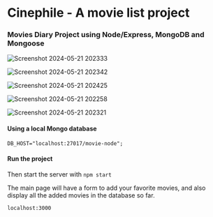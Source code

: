 # Cinephile - A movie list project

### Movies Diary Project using Node/Express, MongoDB and Mongoose


![Screenshot 2024-05-21 202333](https://github.com/TalhaBruh/Mood-Therapy-ChatBot-NextJS-using-GPT3.5/assets/79919912/323bac14-2412-4aea-8e9c-10b21ccd8fc0)

![Screenshot 2024-05-21 202342](https://github.com/TalhaBruh/Mood-Therapy-ChatBot-NextJS-using-GPT3.5/assets/79919912/366589c7-cb3f-47ba-bc88-538d44f85128)

![Screenshot 2024-05-21 202425](https://github.com/TalhaBruh/Mood-Therapy-ChatBot-NextJS-using-GPT3.5/assets/79919912/15931eae-ae06-4b44-9816-bcc350c50f3d)

![Screenshot 2024-05-21 202258](https://github.com/TalhaBruh/Mood-Therapy-ChatBot-NextJS-using-GPT3.5/assets/79919912/ef239f73-d4f7-42c9-9e85-34336e79bba9)

![Screenshot 2024-05-21 202321](https://github.com/TalhaBruh/Mood-Therapy-ChatBot-NextJS-using-GPT3.5/assets/79919912/40dc45d8-2442-4420-bf15-4f08ce7e846f)



#### Using a local Mongo database

```
DB_HOST="localhost:27017/movie-node";
```

#### Run the project
Then start the server with `npm start`

The main page will have a form to add your favorite movies, and also display all the added movies in the database so far.

```
localhost:3000
```

